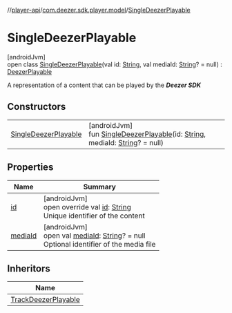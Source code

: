 //[player-api](../../../index.md)/[com.deezer.sdk.player.model](../index.md)/[SingleDeezerPlayable](index.md)

# SingleDeezerPlayable

[androidJvm]\
open class [SingleDeezerPlayable](index.md)(val id: [String](https://kotlinlang.org/api/latest/jvm/stdlib/kotlin/-string/index.html), val mediaId: [String](https://kotlinlang.org/api/latest/jvm/stdlib/kotlin/-string/index.html)? = null) : [DeezerPlayable](../-deezer-playable/index.md)

A representation of a content that can be played by the **_Deezer SDK_**

## Constructors

|                                                    |                                                                                                                                                                                                                                                                  |
| -------------------------------------------------- | ---------------------------------------------------------------------------------------------------------------------------------------------------------------------------------------------------------------------------------------------------------------- |
| [SingleDeezerPlayable](-single-deezer-playable.md) | [androidJvm]<br/>fun [SingleDeezerPlayable](-single-deezer-playable.md)(id: [String](https://kotlinlang.org/api/latest/jvm/stdlib/kotlin/-string/index.html), mediaId: [String](https://kotlinlang.org/api/latest/jvm/stdlib/kotlin/-string/index.html)? = null) |

## Properties

| Name                   | Summary                                                                                                                                                                              |
| ---------------------- | ------------------------------------------------------------------------------------------------------------------------------------------------------------------------------------ |
| [id](id.md)            | [androidJvm]<br/>open override val [id](id.md): [String](https://kotlinlang.org/api/latest/jvm/stdlib/kotlin/-string/index.html)<br/>Unique identifier of the content                |
| [mediaId](media-id.md) | [androidJvm]<br/>open val [mediaId](media-id.md): [String](https://kotlinlang.org/api/latest/jvm/stdlib/kotlin/-string/index.html)? = null<br/>Optional identifier of the media file |

## Inheritors

| Name                                                      |
| --------------------------------------------------------- |
| [TrackDeezerPlayable](../-track-deezer-playable/index.md) |
